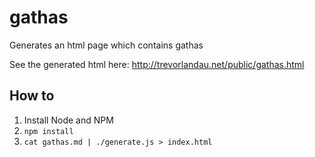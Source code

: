 # gathas
Generates an html page which contains gathas

See the generated html here: http://trevorlandau.net/public/gathas.html

## How to

1. Install Node and NPM
2. `npm install`
3. `cat gathas.md | ./generate.js > index.html`
